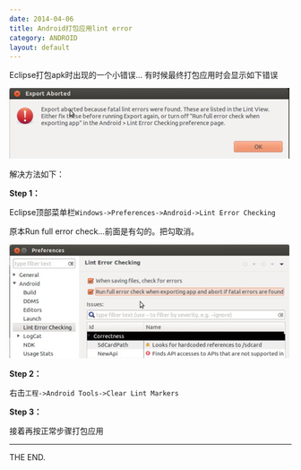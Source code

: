 ```yaml
---
date: 2014-04-06
title: Android打包应用lint error
category: ANDROID
layout: default
---
```


Eclipse打包apk时出现的一个小错误...
有时候最终打包应用时会显示如下错误

![打包应用错误](/src/imgs/1406/06_linterror.png)

解决方法如下：

<!--more-->

**Step 1：**

Eclipse顶部菜单栏`Windows->Preferences->Android->Lint Error Checking`

原本Run full error check...前面是有勾的。把勾取消。

![错误解决](/src/imgs/1406/06_linterror_solve.png)

**Step 2：**

右击`工程->Android Tools->Clear Lint Markers`

**Step 3：**

接着再按正常步骤打包应用

- - -
THE END.

